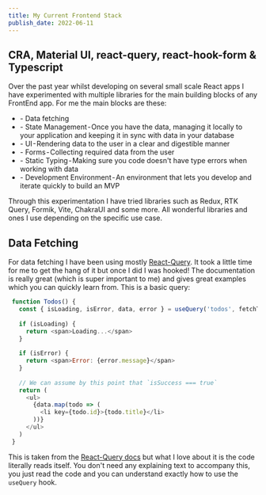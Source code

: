 ```yaml
---
title: My Current Frontend Stack
publish_date: 2022-06-11
---
```


## CRA, Material UI, react-query, react-hook-form & Typescript

Over the past year whilst developing on several small scale React apps I have experimented with multiple libraries for the main building blocks of any FrontEnd app. For me the main blocks are these:

<ul>
<li>- Data fetching</li>
<li>- State Management - Once you have the data, managing it locally to your application and keeping it in sync with data in your database</li>
<li>- UI - Rendering data to the user in a clear and digestible manner</li>
<li>- Forms - Collecting required data from the user</li>
<li>- Static Typing - Making sure you code doesn't have type errors when working with data</li>
<li>- Development Environment - An environment that lets you develop and iterate quickly to build an MVP</li>
</ul>

Through this experimentation I have tried libraries such as Redux, RTK Query, Formik, Vite, ChakraUI and some more. All wonderful libraries and ones I use depending on the specific use case.

## Data Fetching

For data fetching I have been using mostly [React-Query](https://react-query.tanstack.com/). It took a little time for me to get the hang of it but once I did I was hooked! The documentation is really great (which is super important to me) and gives great examples which you can quickly learn from. This is a basic query:

```js
 function Todos() {
   const { isLoading, isError, data, error } = useQuery('todos', fetchTodoList)
 
   if (isLoading) {
     return <span>Loading...</span>
   }
 
   if (isError) {
     return <span>Error: {error.message}</span>
   }
 
   // We can assume by this point that `isSuccess === true`
   return (
     <ul>
       {data.map(todo => (
         <li key={todo.id}>{todo.title}</li>
       ))}
     </ul>
   )
 }
```

This is taken from the [React-Query docs](https://react-query.tanstack.com/guides/queries) but what I love about it is the code literally reads itself. You don't need any explaining text to accompany this, you just read the code and you can understand exactly how to use the `useQuery` hook.